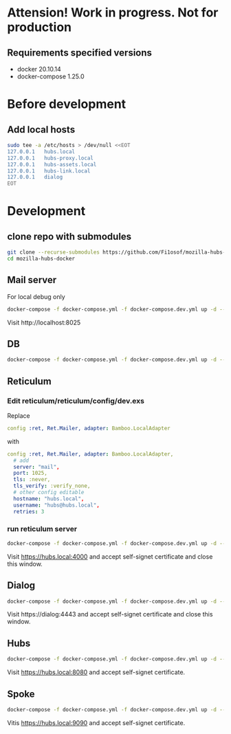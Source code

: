 # Attension! Work in progress. Not for production

## Requirements specified versions
- docker 20.10.14
- docker-compose 1.25.0

# Before development

## Add local hosts
```bash
sudo tee -a /etc/hosts > /dev/null <<EOT
127.0.0.1   hubs.local
127.0.0.1   hubs-proxy.local
127.0.0.1   hubs-assets.local
127.0.0.1   hubs-link.local
127.0.0.1   dialog
EOT
```

# Development

## clone repo with submodules
```bash
git clone --recurse-submodules https://github.com/Fi1osof/mozilla-hubs-docker
cd mozilla-hubs-docker
```

## Mail server
For local debug only
```bash
docker-compose -f docker-compose.yml -f docker-compose.dev.yml up -d --build mail
```
Visit http://localhost:8025


## DB
```bash
docker-compose -f docker-compose.yml -f docker-compose.dev.yml up -d --build db
```

## Reticulum

### Edit reticulum/reticulum/config/dev.exs
Replace 
```yml 
config :ret, Ret.Mailer, adapter: Bamboo.LocalAdapter
```

with
```yml 
config :ret, Ret.Mailer, adapter: Bamboo.LocalAdapter,
  # add
  server: "mail",
  port: 1025,
  tls: :never,
  tls_verify: :verify_none,
  # other config editable
  hostname: "hubs.local",
  username: "hubs@hubs.local",
  retries: 3
```

### run reticulum server
```bash
docker-compose -f docker-compose.yml -f docker-compose.dev.yml up -d --build reticulum
```
Visit https://hubs.local:4000 and accept self-signet certificate and close this window.


## Dialog
```bash
docker-compose -f docker-compose.yml -f docker-compose.dev.yml up -d --build dialog
```
Visit https://dialog:4443 and accept self-signet certificate and close this window.


## Hubs
```bash
docker-compose -f docker-compose.yml -f docker-compose.dev.yml up -d --build hubs
```

Visit https://hubs.local:8080 and accept self-signet certificate.


## Spoke

```bash
docker-compose -f docker-compose.yml -f docker-compose.dev.yml up -d --build spoke
```
Vitis https://hubs.local:9090 and accept self-signet certificate.
